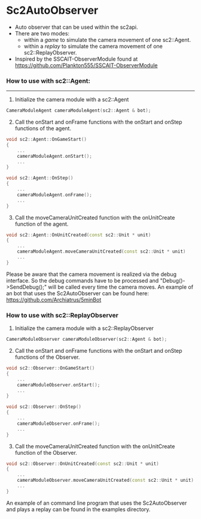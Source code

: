 # Sc2AutoObserver

* Auto observer that can be used within the sc2api.
* There are two modes:
	* within a _game_ to simulate the camera movement of one sc2::Agent.
	* within a _replay_ to simulate the camera movement of one sc2::ReplayObserver.
* Inspired by the SSCAIT-ObserverModule found at https://github.com/Plankton555/SSCAIT-ObserverModule

### How to use with sc2::Agent:
---
1. Initialize the camera module with a sc2::Agent
```c++
CameraModuleAgent cameraModuleAgent(sc2::Agent & bot);
```

2. Call the onStart and onFrame functions with the onStart and onStep functions of the agent.
```c++
void sc2::Agent::OnGameStart() 
{
	...
	cameraModuleAgent.onStart();
	...
}

void sc2::Agent::OnStep() 
{
	...
	cameraModuleAgent.onFrame();
	...
}
```

3. Call the moveCameraUnitCreated function with the onUnitCreate function of the agent.
```c++
void sc2::Agent::OnUnitCreated(const sc2::Unit * unit)
{
	...
	cameraModuleAgent.moveCameraUnitCreated(const sc2::Unit * unit)
	...
}
```

Please be aware that the camera movement is realized via the debug interface. So the debug commands have to be processed and "Debug()->SendDebug();" will be called every time the camera moves.
An example of an bot that uses the Sc2AutoObserver can be found here: https://github.com/Archiatrus/5minBot

### How to use with sc2::ReplayObserver
1. Initialize the camera module with a sc2::ReplayObserver
```c++
CameraModuleObserver cameraModuleObserver(sc2::Agent & bot);
```

2. Call the onStart and onFrame functions with the onStart and onStep functions of the Observer.
```c++
void sc2::Observer::OnGameStart() 
{
	...
	cameraModuleObserver.onStart();
	...
}

void sc2::Observer::OnStep() 
{
	...
	cameraModuleObserver.onFrame();
	...
}
```

3. Call the moveCameraUnitCreated function with the onUnitCreate function of the Observer.
```c++
void sc2::Observer::OnUnitCreated(const sc2::Unit * unit)
{
	...
	cameraModuleObserver.moveCameraUnitCreated(const sc2::Unit * unit)
	...
}
```

An example of an command line program that uses the Sc2AutoObserver and plays a replay can be found in the examples directory.